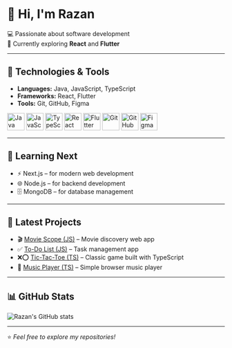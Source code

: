 # 👋 Hi, I'm Razan 

💻 Passionate about software development  
🌱 Currently exploring **React** and **Flutter**  

---

## 🔧 Technologies & Tools
- **Languages:** Java, JavaScript, TypeScript  
- **Frameworks:** React, Flutter  
- **Tools:** Git, GitHub, Figma  

<p align="left">
  <!-- Languages -->
  <img src="https://cdn.jsdelivr.net/gh/devicons/devicon/icons/java/java-original.svg" alt="Java" width="40" height="40"/>
  <img src="https://cdn.jsdelivr.net/gh/devicons/devicon/icons/javascript/javascript-original.svg" alt="JavaScript" width="40" height="40"/>
  <img src="https://cdn.jsdelivr.net/gh/devicons/devicon/icons/typescript/typescript-original.svg" alt="TypeScript" width="40" height="40"/>
  
  <!-- Frameworks -->
  <img src="https://cdn.jsdelivr.net/gh/devicons/devicon/icons/react/react-original.svg" alt="React" width="40" height="40"/>
  <img src="https://cdn.jsdelivr.net/gh/devicons/devicon/icons/flutter/flutter-original.svg" alt="Flutter" width="40" height="40"/>
  
  <!-- Tools -->
  <img src="https://cdn.jsdelivr.net/gh/devicons/devicon/icons/git/git-original.svg" alt="Git" width="40" height="40"/>
  <img src="https://cdn.jsdelivr.net/gh/devicons/devicon/icons/github/github-original.svg" alt="GitHub" width="40" height="40"/>
  <img src="https://cdn.jsdelivr.net/gh/devicons/devicon/icons/figma/figma-original.svg" alt="Figma" width="40" height="40"/>
</p>

---


## 📖 Learning Next
- ⚡ Next.js – for modern web development  
- 🌐 Node.js – for backend development  
- 🗄️ MongoDB – for database management  

---

## 📌 Latest Projects
- 🎬 [Movie Scope (JS)](https://github.com/rllz0/movie_scopejs) – Movie discovery web app  
- ✅ [To-Do List (JS)](https://github.com/rllz0/to-do-list-js) – Task management app  
- ❌⭕ [Tic-Tac-Toe (TS)](https://github.com/rllz0/Tic-Tac-Toe-ts) – Classic game built with TypeScript  
- 🎵 [Music Player (TS)](https://github.com/rllz0/music-player-ts) – Simple browser music player  

---

## 📊 GitHub Stats
![Razan's GitHub stats](https://github-readme-stats.vercel.app/api?username=rllz0&show_icons=true&theme=tokyonight)

---
⭐️ *Feel free to explore my repositories!*

